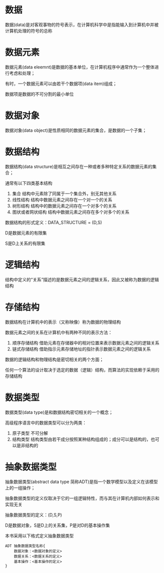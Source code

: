 # 数据
数据(data)是对客观事物的符号表示，在计算机科学中是指能输入到计算机中并被计算机处理的符号的总称

# 数据元素
数据元素(data eleemnt)是数据的基本单位，在计算机程序中通常作为一个整体进行考虑和处理；

有时，一个数据元素可以由若干个数据项(data item)组成；

数据项是数据的不可分割的最小单位

# 数据对象
数据对象(data object)是性质相同的数据元素的集合，是数据的一个子集；

# 数据结构
数据结构(data structure)是相互之间存在一种或者多种特定关系的数据元素的集合；

通常有以下四类基本结构
1. 集合 结构中元素除了同属于一个集合外，别无其他关系
2. 线性结构 结构中数据元素之间存在一个对一个的关系
3. 树形结构 结构中的数据元素之间存在一个对多个的关系
4. 图状或者网状结构 结构中数据元素之间存在多个对多个的关系

数据结构的形式定义：DATA_STRUCTURE = (D,S)

D是数据元素的有限集

S是D上关系的有限集

# 逻辑结构
结构中定义的“关系”描述的是数据元素之间的逻辑关系，因此又被称为数据的逻辑结构

# 存储结构
数据结构在计算机中的表示（又称映像）称为数据的物理结构

数据元素之间的关系在计算机中有两种不同的表示方法：

1. 顺序存储结构 借助元素在存储器中的相对位置来表示数据元素之间的逻辑关系
2. 链式存储结构 借助指示元素存储地址的指针表示数据元素之间的逻辑关系


数据的逻辑结构和物理结构是密切相关的两个方面；

任何一个算法的设计取决于选定的数据（逻辑）结构，而算法的实现依赖于采用的存储结构

# 数据类型
数据类型(data type)是和数据结构密切相关的一个概念；

高级程序语言中的数据类型可以分为两类：
1. 原子类型 不可分解
2. 结构类型 结构类型由若干成分按照某种结构组成的；成分可以是结构的，也可以是非结构的

# 抽象数据类型
抽象数据类型(abstract data type 简称ADT)是指一个数学模型以及定义在该模型上的一组操作；

抽象数据类型的定义仅取决于它的一组逻辑特性，而与其在计算机内部如何表示和实现无关

抽象数据类型的定义：(D,S,P)

D是数据对象，S是D上的关系集，P是对D的基本操作集

本书采用以下格式定义抽象数据类型

```
ADT 抽象数据类型名称{
    数据对象：<数据对象的定义>
    数据关系：<数据关系的定义>
    基本操作：<基本操作的定义>
}
```

